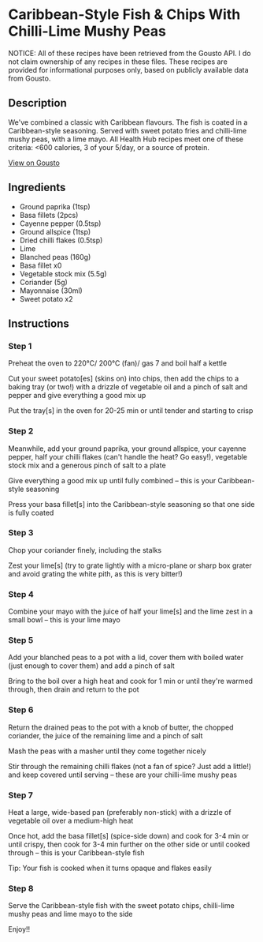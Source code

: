 # Caribbean-Style Fish & Chips With Chilli-Lime Mushy Peas

NOTICE: All of these recipes have been retrieved from the Gousto API. I do not claim ownership of any recipes in these files. These recipes are provided for informational purposes only, based on publicly available data from Gousto.

## Description

We've combined a classic with Caribbean flavours. The fish is coated in a Caribbean-style seasoning. Served with sweet potato fries and chilli-lime mushy peas, with a lime mayo. All Health Hub recipes meet one of these criteria: <600 calories, 3 of your 5/day, or a source of protein.

[View on Gousto](https://www.gousto.co.uk/recipes/cookbook/caribbean-style-fish-chips-chilli-lime-mushy-peas)

## Ingredients

- Ground paprika (1tsp)
- Basa fillets (2pcs)
- Cayenne pepper (0.5tsp)
- Ground allspice (1tsp)
- Dried chilli flakes (0.5tsp)
- Lime
- Blanched peas (160g)
- Basa fillet x0
- Vegetable stock mix (5.5g)
- Coriander (5g)
- Mayonnaise (30ml)
- Sweet potato x2

## Instructions


### Step 1

Preheat the oven to 220°C/ 200°C (fan)/ gas 7 and boil half a kettle

Cut your sweet potato[es] (skins on) into chips, then add the chips to a baking tray (or two!) with a drizzle of vegetable oil and a pinch of salt and pepper and give everything a good mix up

Put the tray[s] in the oven for 20-25 min or until tender and starting to crisp


### Step 2

Meanwhile, add your ground paprika, your<span class="text-danger"> </span>ground allspice, your cayenne pepper, half your chilli flakes (can't handle the heat? Go easy!), vegetable stock mix and a generous pinch of salt to a plate

Give everything a good mix up until fully combined – this is your Caribbean-style seasoning

Press your basa fillet[s] into the Caribbean-style seasoning so that one side is fully coated


### Step 3

Chop your coriander finely, including the stalks

Zest your lime[s] (try to grate lightly with a micro-plane or sharp box grater and avoid grating the white pith, as this is very bitter!)


### Step 4

Combine your mayo with the juice of half your<span class="text-danger"> </span>lime[s] and the lime zest in a small bowl – this is your lime mayo


### Step 5

Add your blanched peas to a pot with a lid, cover them with boiled water (just enough to cover them) and add a pinch of salt

Bring to the boil over a high heat and cook for 1 min or until they're warmed through, then drain and return to the pot


### Step 6

Return the drained peas to the pot with a knob of butter, the chopped coriander, the juice of the remaining lime and a pinch of salt

Mash the peas with a masher until they come together nicely

Stir through the remaining chilli flakes (not a fan of spice? Just add a little!) and keep covered until serving – these are your chilli-lime mushy peas


### Step 7

Heat a large, wide-based pan (preferably non-stick) with a drizzle of vegetable oil over a medium-high heat

Once hot, add the basa fillet[s] (spice-side down) and cook for 3-4 min or until crispy, then cook for 3-4 min further on the other side or until cooked through – this is your Caribbean-style fish

Tip: Your fish is cooked when it turns opaque and flakes easily

### Step 8

Serve the Caribbean-style fish with the sweet potato chips, chilli-lime mushy peas and lime mayo to the side

Enjoy!!

